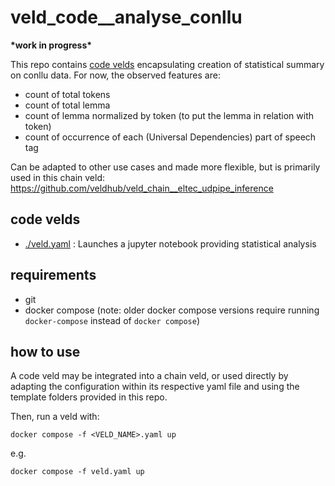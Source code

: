 # veld_code__analyse_conllu

**\*work in progress\***

This repo contains [code velds](https://zenodo.org/records/13322913) encapsulating creation of 
statistical summary on conllu data. For now, the observed features are:
- count of total tokens 
- count of total lemma
- count of lemma normalized by token (to put the lemma in relation with token)
- count of occurrence of each (Universal Dependencies) part of speech tag

Can be adapted to other use cases and made more flexible, but is primarily used in this chain veld: 
https://github.com/veldhub/veld_chain__eltec_udpipe_inference

## code velds

- [./veld.yaml](./veld.yaml) : Launches a jupyter notebook providing statistical analysis

## requirements

- git
- docker compose (note: older docker compose versions require running `docker-compose` instead of 
  `docker compose`)

## how to use

A code veld may be integrated into a chain veld, or used directly by adapting the configuration 
within its respective yaml file and using the template folders provided in this repo.

Then, run a veld with:
```
docker compose -f <VELD_NAME>.yaml up
```

e.g. 
```
docker compose -f veld.yaml up
```


